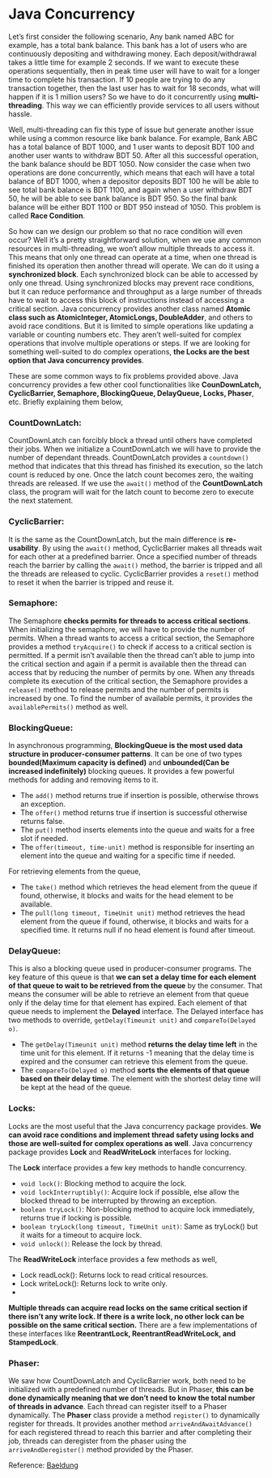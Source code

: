 # Java Concurrency

Let’s first consider the following scenario,
Any bank named ABC for example, has a total bank balance. This bank has a lot of users who are continuously depositing and withdrawing money. Each deposit/withdrawal takes a little time for example 2 seconds. If we want to execute these operations sequentially, then in peak time user will have to wait for a longer time to complete his transaction. If 10 people are trying to do any transaction together, then the last user has to wait for 18 seconds, what will happen if it is 1 million users? So we have to do it concurrently using **multi-threading**. This way we can efficiently provide services to all users without hassle.

Well, multi-threading can fix this type of issue but generate another issue while using a common resource like bank balance. For example, Bank ABC has a total balance of BDT 1000, and 1 user wants to deposit BDT 100 and another user wants to withdraw BDT 50. After all this successful operation, the bank balance should be BDT 1050. Now consider the case when two operations are done concurrently, which means that each will have a total balance of BDT 1000, when a depositor deposits BDT 100 he will be able to see total bank balance is BDT 1100, and again when a user withdraw BDT 50, he will be able to see bank balance is BDT 950. So the final bank balance will be either BDT 1100 or BDT 950 instead of 1050. This problem is called **Race Condition**.

So how can we design our problem so that no race condition will even occur? Well it’s a pretty straightforward solution, when we use any common resources in multi-threading, we won’t allow multiple threads to access it. This means that only one thread can operate at a time, when one thread is finished its operation then another thread will operate. We can do it using a **synchronized block**. Each synchronized block can be able to accessed by only one thread. Using synchronized blocks may prevent race conditions, but it can reduce performance and throughput as a large number of threads have to wait to access this block of instructions instead of accessing a critical section. Java concurrency provides another class named **Atomic class such as AtomicInteger, AtomicLongs, DoubleAdder**, and others to avoid race conditions. But it is limited to simple operations like updating a variable or counting numbers etc. They aren’t well-suited for complex operations that involve multiple operations or steps. If we are looking for something well-suited to do complex operations, **the Locks are the best option that Java concurrency provides**.

These are some common ways to fix problems provided above. Java concurrency provides a few other cool functionalities like **CounDownLatch, CyclicBarrier, Semaphore, BlockingQueue, DelayQueue, Locks, Phaser**, etc. Briefly explaining them below,

### CountDownLatch: 
CountDownLatch can forcibly block a thread until others have completed their jobs. When we initialize a CountDownLatch we will have to provide the number of dependant threads. CountDownLatch provides a `countdown()` method that indicates that this thread has finished its execution, so the latch count is reduced by one. Once the latch count becomes zero, the waiting threads are released. If we use the `await()` method of the **CountDownLatch** class, the program will wait for the latch count to become zero to execute the next statement.

### CyclicBarrier: 

It is the same as the CountDownLatch, but the main difference is **re-usability**. By using the `await()` method, CyclicBarrier makes all threads wait for each other at a predefined barrier. Once a specified number of threads reach the barrier by calling the `await()` method, the barrier is tripped and all the threads are released to cyclic. CyclicBarrier provides a `reset()` method to reset it when the barrier is tripped and reuse it.

### Semaphore: 

The Semaphore **checks permits for threads to access critical sections**. When initializing the semaphore, we will have to provide the number of permits. When a thread wants to access a critical section, the Semaphore provides a method `tryAcquire()` to check if access to a critical section is permitted. If a permit isn’t available then the thread can’t able to jump into the critical section and again if a permit is available then the thread can access that by reducing the number of permits by one. When any threads complete its execution of the critical section, the Semaphore provides a `release()` method to release permits and the number of permits is increased by one. To find the number of available permits, it provides the `availablePermits()` method as well.

### BlockingQueue: 
In asynchronous programming, **BlockingQueue is the most used data structure in producer-consumer patterns**. It can be one of two types **bounded(Maximum capacity is defined)** and **unbounded(Can be increased indefinitely)** blocking queues. It provides a few powerful methods for adding and removing items to it. 
* The `add()` method returns true if insertion is possible, otherwise throws an exception. 
* The `offer()` method returns true if insertion is successful otherwise returns false. 
* The `put()` method inserts elements into the queue and waits for a free slot if needed. 
* The `offer(timeout, time-unit)` method is responsible for inserting an element into the queue and waiting for a specific time if needed. 

For retrieving elements from the queue,
* The `take()` method which retrieves the head element from the queue if found, otherwise, it blocks and waits for the head element to be available. 
* The `pull(long timeout, TimeUnit unit)` method retrieves the head element from the queue if found, otherwise, it blocks and waits for a specified time. It returns null if no head element is found after timeout.

### DelayQueue: 

This is also a blocking queue used in producer-consumer programs. The key feature of this queue is that **we can set a delay time for each element of that queue to wait to be retrieved from the queue** by the consumer. That means the consumer will be able to retrieve an element from that queue only if the delay time for that element has expired. Each element of that queue needs to implement the **Delayed** interface. The Delayed interface has two methods to override, `getDelay(Timeunit unit)` and `compareTo(Delayed o)`. 
* The `getDelay(Timeunit unit)` method **returns the delay time left** in the time unit for this element. If it returns -1 meaning that the delay time is expired and the consumer can retrieve this element from the queue. 
* The `compareTo(Delayed o)` method **sorts the elements of that queue based on their delay time**. The element with the shortest delay time will be kept at the head of the queue.

### Locks: 

Locks are the most useful that the Java concurrency package provides. **We can avoid race conditions and implement thread safety using locks and those are well-suited for complex operations as well**. Java concurrency package provides **Lock** and **ReadWriteLock** interfaces for locking.

The **Lock** interface provides a few key methods to handle concurrency.
* `void lock()`: Blocking method to acquire the lock.
* `void lockInterruptibly()`: Acquire lock if possible, else allow the blocked thread to be interrupted by throwing an exception.
* `boolean tryLock()`: Non-blocking method to acquire lock immediately, returns true if locking is possible.
* `boolean tryLock(long timeout, TimeUnit unit)`: Same as tryLock() but it waits for a timeout to acquire lock.
* `void unlock()`: Release the lock by thread.

The **ReadWriteLock** interface provides a few methods as well,
* Lock readLock(): Returns lock to read critical resources.
* Lock writeLock(): Returns lock to write only.
* 
**Multiple threads can acquire read locks on the same critical section if there isn’t any write lock. If there is a write lock, no other lock can be possible on the same critical section.**
There are a few implementations of these interfaces like **ReentrantLock, ReentrantReadWriteLock, and StampedLock**.

### Phaser:
We saw how CountDownLatch and CyclicBarrier work, both need to be initialized with a predefined number of threads. But in Phaser, **this can be done dynamically meaning that we don’t need to know the total number of threads in advance**. Each thread can register itself to a Phaser dynamically. The **Phaser** class provide a method `register()` to dynamically register for threads. It provides another method `arriveAndAwaitAdvance()` for each registered thread to reach this barrier and after completing their job, threads can deregister from the phaser using the `arriveAndDeregister()` method provided by the Phaser.

Reference: [Baeldung](https://www.baeldung.com/java-util-concurrent)
